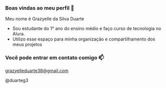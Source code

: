 ### Boas vindas ao meu perfil 🩵

Meu nome é Grazyelle da Silva Duarte 

- Sou estudante do 1° ano do ensino médio e faço curso de tecnologia no Alura.
- Utilizo esse espaço para minha organização e compartilhamento dos meus projetos

### Você pode entrar em contato comigo 📫

grazyelleduarte38@gmail.com 

@duarteg3
